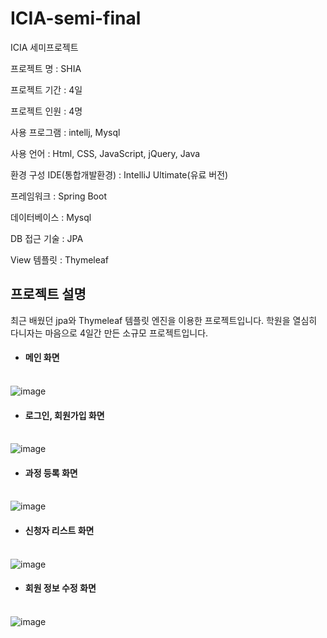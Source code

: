 # ICIA-semi-final
ICIA 세미프로젝트 

프로젝트 명 : SHIA<br>

프로젝트 기간 : 4일<br>

프로젝트 인원 : 4명<br>

사용 프로그램 : intellj, Mysql<br>

사용 언어 : Html, CSS, JavaScript, jQuery, Java<br>

환경 구성
IDE(통합개발환경) : IntelliJ Ultimate(유료 버전)<br>

프레임워크 : Spring Boot<br>

데이터베이스 : Mysql<br>

DB 접근 기술 : JPA<br>

View 템플릿 : Thymeleaf<br>

프로젝트 설명
---
최근 배웠던 jpa와 Thymeleaf 템플릿 엔진을 이용한 프로젝트입니다. 학원을 열심히 다니자는 마음으로 4일간 만든 소규모 프로젝트입니다.

- #### 메인 화면<br><br>
![image](https://user-images.githubusercontent.com/117874997/215346300-ff1c5508-2b67-47e8-bbb8-82d1c10be049.png)

- #### 로그인, 회원가입 화면<br><br>
![image](https://user-images.githubusercontent.com/117874997/215352529-a16697bc-c2d1-41b6-843e-3c908a06c86b.png)

- #### 과정 등록 화면<br><br>
![image](https://user-images.githubusercontent.com/117874997/215352553-9f177e34-b069-4f58-8fee-eced4024e9a0.png)

- #### 신청자 리스트 화면<br><br>
![image](https://user-images.githubusercontent.com/117874997/215352622-a94312ff-e47c-4899-be5d-8b330c37666c.png)

- #### 회원 정보 수정 화면<br><br>
![image](https://user-images.githubusercontent.com/117874997/215352653-436d62ec-dd30-47dd-bd83-ae2e032c5d86.png)


